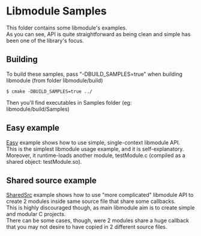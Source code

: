 # Libmodule Samples

This folder contains some libmodule's examples.  
As you can see, API is quite straightforward as being clean and simple has been one of the library's focus.  

## Building

To build these samples, pass "-DBUILD_SAMPLES=true" when building libmodule (from folder libmodule/build)

    $ cmake -DBUILD_SAMPLES=true ../

Then you'll find executables in Samples folder (eg: libmodule/build/Samples)

## Easy example

[Easy](https://github.com/FedeDP/libmodule/tree/master/Samples/Easy) example shows how to use simple, single-context libmodule API.  
This is the simplest libmodule usage example, and it is self-explanatory.  
Moreover, it runtime-loads another module, testModule.c (compiled as a shared object: testModule.so).  

## Shared source example

[SharedSrc](https://github.com/FedeDP/libmodule/tree/master/Samples/SharedSrc) example shows how to use "more complicated" libmodule API to create 2 modules inside same source file that share some callbacks.  
This is highly discouraged though, as main libmodule aim is to create simple and modular C projects.  
There can be some cases, though, were 2 modules share a huge callback that you may not desire to have copied in 2 different source files.
